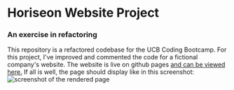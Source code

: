 # Horiseon Website Project
### An exercise in refactoring

This repository is a refactored codebase for the UCB Coding Bootcamp.
For this project, I've improved and commented the code for a fictional company's website.
The website is live on github pages [and can be viewed here.](https://studiomav.github.io/horiseon_website/Develop/#social-media-marketing)
If all is well, the page should display like in this screenshot:
![screenshot of the rendered page](./screenshot.png)